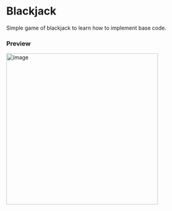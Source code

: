 # Blackjack
Simple game of blackjack to learn how to implement base code.


### Preview
<img width="400" alt="image" src="https://user-images.githubusercontent.com/32305579/170783426-1e41941c-93fc-41e4-bc55-a2510604f5f4.png">